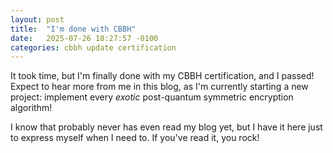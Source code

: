 ```yaml
---
layout: post
title:  "I'm done with CBBH"
date:   2025-07-26 18:27:57 -0100
categories: cbbh update certification
---
```

It took time, but I'm finally done with my CBBH certification, and I passed! Expect to hear more from me in this blog, as I'm currently starting a new project: implement every *exotic* post-quantum symmetric encryption algorithm!

I know that probably never has even read my blog yet, but I have it here just to express myself when I need to. If you've read it, you rock!


